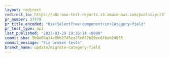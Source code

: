 ```yaml
---
layout: redirect
redirect_to: https://a8c-woo-test-reports.s3.amazonaws.com/public/pr/37479/api/index.html
pr_number: 37479
pr_title_encoded: "Use+SelectTree+component+in+Category+field"
pr_test_type: api
last_published: "2023-03-29 19:36:14 +0000"
commit_sha: 5b0e08a14e8bb2745ea25c652b20ec6f6ab24935
commit_message: "Fix broken tests"
branch_name: update/migrate-category-field
---
```

